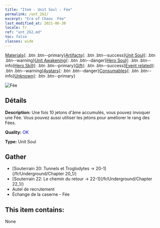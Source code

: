 ```yaml
---
title: "Item - Unit Soul - Fée"
permalink: /unt_262/
excerpt: "Era of Chaos  Fée"
last_modified_at: 2021-06-30
locale: fr
ref: "unt_262.md"
toc: false
classes: wide
---
```

 [Materials](/ItemsFR/){: .btn .btn--primary}[Artifacts](/ItemsFR/Artifacts/){: .btn .btn--success}[Unit Soul](/ItemsFR/UnitSoul/){: .btn .btn--warning}[Unit Awakening](/ItemsFR/UnitAwakening/){: .btn .btn--danger}[Hero Soul](/ItemsFR/HeroSoul/){: .btn .btn--info}[Hero Skill](/ItemsFR/HeroSkill/){: .btn .btn--primary}[Gift](/ItemsFR/Gift/){: .btn .btn--success}[Event related](/ItemsFR/Events/){: .btn .btn--warning}[Avatars](/ItemsFR/Avatars/){: .btn .btn--danger}[Consumables](/ItemsFR/Consumables/){: .btn .btn--info}[Unknown](/ItemsFR/Unknown/){: .btn .btn--primary}

 ![Fée](/images/u/ti_mofaxianling.jpg)

## Détails
 **Description:** Une fois 10 jetons d'âme accumulés, vous pouvez invoquer une Fée. Vous pouvez aussi utiliser les jetons pour améliorer le rang des Fées.

 **Quality:** <span style="color: #0000CD">OK</span>

 **Type:** Unit Soul

## Gather

*    [Souterrain 20: Tunnels et Troglodytes -> 20-1](/fr/Underground/Chapter 20_1/) 
*    [Souterrain 22: Le chemin du retour -> 22-1](/fr/Underground/Chapter 22_1/) 
*    Autel de recrutement 
*    Échange de la caserne - Fée 

## This item contains:

  None

